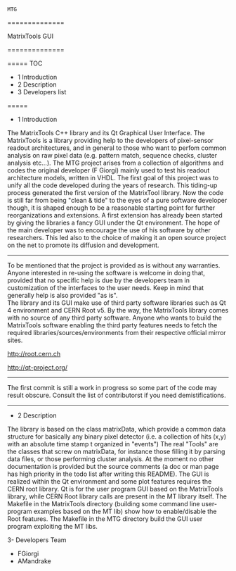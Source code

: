     MTG
==============

MatrixTools GUI 

==============

===== 
TOC
* 1 Introduction 
* 2 Description 
* 3 Developers list 

=====



* 1 Introduction

The MatrixTools C++ library and its Qt Graphical User Interface.
The MatrixTools is a library providing help to the developers of pixel-sensor readout architectures, and in general to those who want to perfom common analysis on raw pixel data (e.g. pattern match, sequence checks, cluster analysis etc...).
The MTG project arises from a collection of algorithms and codes the original developer (F Giorgi) mainly used to test his readout architecture models, written in VHDL. The first goal of this project was to unify all the code developed during the years of research. This tiding-up process generated the first version of the MatrixTool library. Now the code is still far from being "clean & tide" to the eyes of a pure software developer though, it is shaped enough to be a reasonable starting point for further reorganizations and extensions. 
A first extension has already been started by giving the libraries a fancy GUI under the Qt environment. The hope of the main developer was to encourage the use of his software by other researchers. This led also to the choice of making it an open source project on the net to promote its diffusion and development. 

*******************************************************************************************************************
To be mentioned that the project is provided as is without any warranties. Anyone interested in re-using the software is welcome in doing that, provided that no specific help is due by the developers team in customization of the interfaces to the user needs. Keep in mind that generally help is also provided "as is".  
The library and its GUI make use of third party software libraries such as Qt 4 environment and CERN Root v5. By the way, the MatrixTools library comes with no source of any third party software. Anyone who wants to build the MatrixTools software enabling the third party features needs to fetch the required libraries/sources/environments from their respective official mirror sites.

http://root.cern.ch

http://qt-project.org/

*******************************************************************************************************************
The first commit is still a work in progress so some part of the code may result obscure. Consult the list of contributorst if you need demistifications.
*******************************************************************************************************************


* 2 Description

The library is based on the class matrixData, which provide a common data structure for basically any binary pixel detector (i.e. a collection of hits (x,y) with an absolute time stamp t organized in "events")
The real "Tools" are the classes that screw on matrixData, for instance those filling it by parsing data files, or those performing cluster analysis. At the moment no other documentation is provided but the source comments (a doc or man page has high priority in the todo list after writing this README).
The GUI is realized within the Qt environment and some plot features requires the CERN root library. Qt is for the user program GUI based on the MatrixTools library, while CERN Root library calls are present in the MT library itself.
The Makefile in the MatrixTools directory (building some command line user-program examples based on the MT lib) show how to enable/disable the Root features.
The Makefile in the MTG directory build the GUI user program exploiting the MT libs.



3- Developers Team
  * FGiorgi
  * AMandrake
